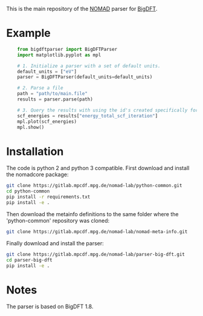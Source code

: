 This is the main repository of the [NOMAD](https://www.nomad-coe.eu/) parser for
[BigDFT](http://bigdft.org/).

# Example
```python
    from bigdftparser import BigDFTParser
    import matplotlib.pyplot as mpl

    # 1. Initialize a parser with a set of default units.
    default_units = ["eV"]
    parser = BigDFTParser(default_units=default_units)

    # 2. Parse a file
    path = "path/to/main.file"
    results = parser.parse(path)

    # 3. Query the results with using the id's created specifically for NOMAD.
    scf_energies = results["energy_total_scf_iteration"]
    mpl.plot(scf_energies)
    mpl.show()
```

# Installation
The code is python 2 and python 3 compatible. First download and install
the nomadcore package:

```sh
git clone https://gitlab.mpcdf.mpg.de/nomad-lab/python-common.git
cd python-common
pip install -r requirements.txt
pip install -e .
```

Then download the metainfo definitions to the same folder where the
'python-common' repository was cloned:

```sh
git clone https://gitlab.mpcdf.mpg.de/nomad-lab/nomad-meta-info.git
```

Finally download and install the parser:

```sh
git clone https://gitlab.mpcdf.mpg.de/nomad-lab/parser-big-dft.git
cd parser-big-dft
pip install -e .
```

# Notes
The parser is based on BigDFT 1.8.
